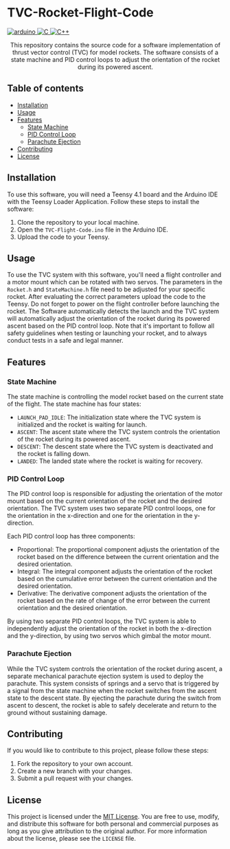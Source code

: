 <p align="center">

# TVC-Rocket-Flight-Code

<a href="https://www.arduino.cc">
    <img alt="arduino" src="https://img.shields.io/badge/-Arduino-00979D?style=for-the-badge&logo=Arduino&logoColor=white"/>
</a>
<a href="https://www.iso.org/standard/74528.html">
    <img alt="C" src="https://img.shields.io/badge/c-%2300599C.svg?style=for-the-badge&logo=c&logoColor=white"/>
</a>
<a href="https://isocpp.org">
    <img alt="C++" src="https://img.shields.io/badge/c++-%2300599C.svg?style=for-the-badge&logo=c%2B%2B&logoColor=white"/>
</a>

</p>

<div align="center">

This repository contains the source code for a software implementation of thrust vector control (TVC) for model rockets. The software consists of a state machine and PID control loops to adjust the orientation of the rocket during its powered ascent.

</div>

## Table of contents

- [Installation](#installation)
- [Usage](#usage)
- [Features](#features)
    - [State Machine](#state-machine)
    - [PID Control Loop](#pid-control-loop)
    - [Parachute Ejection](#parachute-ejection)
- [Contributing](#contributing)
- [License](#license)

## Installation

To use this software, you will need a Teensy 4.1 board and the Arduino IDE with the Teensy Loader Application. Follow these steps to install the software:

1. Clone the repository to your local machine.
2. Open the `TVC-Flight-Code.ino` file in the Arduino IDE.
3. Upload the code to your Teensy.

## Usage

To use the TVC system with this software, you'll need a flight controller and a motor mount which can be rotated with two servos. The parameters in the `Rocket.h` and `StateMachine.h` file need to be adjusted for your specific rocket. After evaluating the correct parameters upload the code to the Teensy. Do not forget to power on the flight controller before launching the rocket. The Software automatically detects the launch and the TVC system will automatically adjust the orientation of the rocket during its powered ascent based on the PID control loop. Note that it's important to follow all safety guidelines when testing or launching your rocket, and to always conduct tests in a safe and legal manner.

## Features

### State Machine

The state machine is controlling the model rocket based on the current state of the flight. The state machine has four states:

- `LAUNCH_PAD_IDLE`: The initialization state where the TVC system is initialized and the rocket is waiting for launch.
- `ASCENT`: The ascent state where the TVC system controls the orientation of the rocket during its powered ascent.
- `DESCENT`: The descent state where the TVC system is deactivated and the rocket is falling down.
- `LANDED`: The landed state where the rocket is waiting for recovery.

### PID Control Loop

The PID control loop is responsible for adjusting the orientation of the motor mount based on the current orientation of the rocket and the desired orientation. The TVC system uses two separate PID control loops, one for the orientation in the x-direction and one for the orientation in the y-direction.

Each PID control loop has three components:

- Proportional: The proportional component adjusts the orientation of the rocket based on the difference between the current orientation and the desired orientation.
- Integral: The integral component adjusts the orientation of the rocket based on the cumulative error between the current orientation and the desired orientation.
- Derivative: The derivative component adjusts the orientation of the rocket based on the rate of change of the error between the current orientation and the desired orientation.

By using two separate PID control loops, the TVC system is able to independently adjust the orientation of the rocket in both the x-direction and the y-direction, by using two servos which gimbal the motor mount.

### Parachute Ejection

While the TVC system controls the orientation of the rocket during ascent, a separate mechanical parachute ejection system is used to deploy the parachute. This system consists of springs and a servo that is triggered by a signal from the state machine when the rocket switches from the ascent state to the descent state. By ejecting the parachute during the switch from ascent to descent, the rocket is able to safely decelerate and return to the ground without sustaining damage.

## Contributing

If you would like to contribute to this project, please follow these steps:

1. Fork the repository to your own account.
2. Create a new branch with your changes.
3. Submit a pull request with your changes.

## License

This project is licensed under the [MIT License](https://opensource.org/licenses/MIT). You are free to use, modify, and distribute this software for both personal and commercial purposes as long as you give attribution to the original author. For more information about the license, please see the `LICENSE` file.

